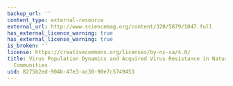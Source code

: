 ```yaml
---
backup_url: ''
content_type: external-resource
external_url: http://www.sciencemag.org/content/320/5879/1047.full
has_external_licence_warning: true
has_external_license_warning: true
is_broken: ''
license: https://creativecommons.org/licenses/by-nc-sa/4.0/
title: Virus Population Dynamics and Acquired Virus Resistance in Natural Microbial
  Communities
uid: 8275b2ed-904b-47e3-ac30-90e7c5749453
---
```

